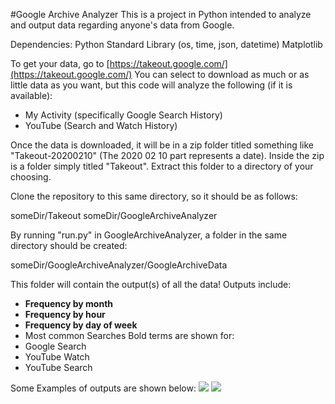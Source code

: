 #Google Archive Analyzer
This is a project in Python intended to analyze and output data regarding anyone's data from Google.

Dependencies:
Python Standard Library (os, time, json, datetime)
Matplotlib


To get your data, go to [https://takeout.google.com/](https://takeout.google.com/)
You can select to download as much or as little data as you want, but this code will analyze the following (if it is available):

 - My Activity (specifically Google Search History)
 - YouTube (Search and Watch History)
 
 Once the data is downloaded, it will be in a zip folder titled something like "Takeout-20200210" (The 2020 02 10 part represents a date).  Inside the zip is a folder simply titled "Takeout". Extract this folder to a directory of your choosing.

Clone the repository to this same directory, so it should be as follows:

someDir/Takeout
someDir/GoogleArchiveAnalyzer

By running "run.py" in GoogleArchiveAnalyzer, a folder in the same directory should be created:

someDir/GoogleArchiveAnalyzer/GoogleArchiveData

This folder will contain the output(s) of all the data!
Outputs include:
 - **Frequency by month**
 - **Frequency by hour**
 - **Frequency by day of week**
 - Most common Searches
Bold terms are shown for:
 - Google Search
 - YouTube Watch
 - YouTube Search 

Some Examples of outputs are shown below:
![](https://i.imgur.com/Ren3HAB.png)
![](https://i.imgur.com/2yEQqjN.png)


